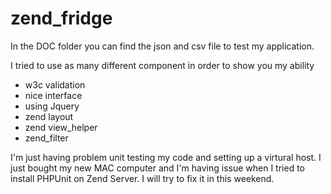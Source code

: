 zend_fridge
===========

In the DOC folder you can find the json and csv file to test my application.

I tried to use as many different component in order to show you my ability
- w3c validation
- nice interface
- using Jquery
- zend layout
- zend view_helper
- zend_filter

I'm just having problem unit testing my code and setting up a virtural host.
I just bought my new MAC computer and I'm having issue when I tried to install PHPUnit on Zend Server.
I will try to fix it in this weekend.
